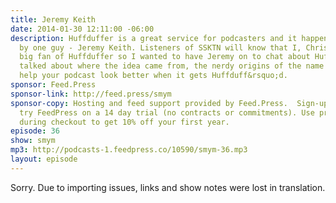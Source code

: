 ```yaml
---
title: Jeremy Keith
date: 2014-01-30 12:11:00 -06:00
description: Huffduffer is a great service for podcasters and it happens to be built
  by one guy - Jeremy Keith. Listeners of SSKTN will know that I, Chris Enns, am a
  big fan of Huffduffer so I wanted to have Jeremy on to chat about Huffduffer. We
  talked about where the idea came from, the nerdy origins of the name and ways to
  help your podcast look better when it gets Huffduff&rsquo;d.
sponsor: Feed.Press
sponsor-link: http://feed.press/smym
sponsor-copy: Hosting and feed support provided by Feed.Press.  Sign-up today and
  try FeedPress on a 14 day trial (no contracts or commitments). Use promo code "smym"
  during checkout to get 10% off your first year.
episode: 36
show: smym
mp3: http://podcasts-1.feedpress.co/10590/smym-36.mp3
layout: episode
---
```


Sorry. Due to importing issues, links and show notes were lost in translation.
